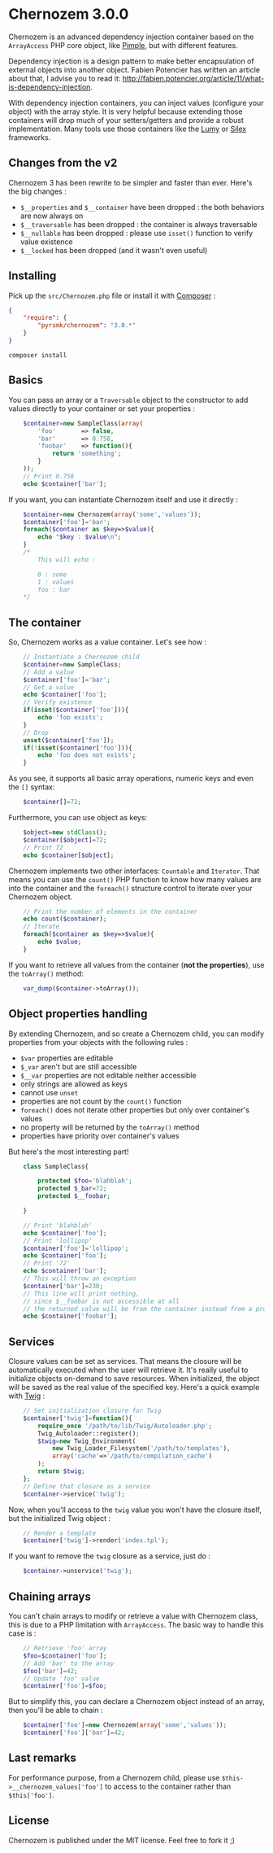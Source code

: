 Chernozem 3.0.0
===============

Chernozem is an advanced dependency injection container based on the `ArrayAccess` PHP core object, like [Pimple](http://pimple.sensiolabs.org/), but with different features.

Dependency injection is a design pattern to make better encapsulation of external objects into another object. Fabien Potencier has written an article about that, I advise you to read it: http://fabien.potencier.org/article/11/what-is-dependency-injection.

With dependency injection containers, you can inject values (configure your object) with the array style. It is very helpful because extending those containers will drop much of your setters/getters and provide a robust implementation. Many tools use those containers like the [Lumy](https://github.com/pyrsmk/Lumy) or [Silex](http://silex.sensiolabs.org/) frameworks.

Changes from the v2
-------------------

Chernozem 3 has been rewrite to be simpler and faster than ever. Here's the big changes :

- `$__properties` and `$__container` have been dropped : the both behaviors are now always on
- `$__traversable` has been dropped : the container is always traversable
- `$__nullable` has been dropped : please use `isset()` function to verify value existence
- `$__locked` has been dropped (and it wasn't even useful)

Installing
----------

Pick up the `src/Chernozem.php` file or install it with [Composer](https://getcomposer.org/) :

```json
{
    "require": {
        "pyrsmk/chernozem": "3.0.*"
    }
}
```

```shell
composer install
```

Basics
------

You can pass an array or a `Traversable` object to the constructor to add values directly to your container or set your properties :

```php
    $container=new SampleClass(array(
        'foo'       => false,
        'bar'       => 0.758,
        'foobar'    => function(){
            return 'something';
        }
    ));
    // Print 0.758
    echo $container['bar'];
```

If you want, you can instantiate Chernozem itself and use it directly :

```php
    $container=new Chernozem(array('some','values'));
    $container['foo']='bar';
    foreach($container as $key=>$value){
        echo "$key : $value\n";
    }
    /*
        This will echo :

        0 : some
        1 : values
        foo : bar
    */
```

The container
-------------

So, Chernozem works as a value container. Let's see how :

```php
    // Instantiate a Chernozem child
    $container=new SampleClass;
    // Add a value
    $container['foo']='bar';
    // Get a value
    echo $container['foo'];
    // Verify existence
    if(isset($container['foo'])){
        echo 'foo exists';
    }
    // Drop
    unset($container['foo']);
    if(!isset($container['foo'])){
        echo 'foo does not exists';
    }
```

As you see, it supports all basic array operations, numeric keys and even the `[]` syntax:

```php
    $container[]=72;
```

Furthermore, you can use object as keys:

```php
    $object=new stdClass();
    $container[$object]=72;
    // Print 72
    echo $container[$object];
```

Chernozem implements two other interfaces: `Countable` and `Iterator`. That means you can use the `count()` PHP function to know how many values are into the container and the `foreach()` structure control to iterate over your Chernozem object.

```php
    // Print the number of elements in the container
    echo count($container);
    // Iterate
    foreach($container as $key=>$value){
        echo $value;
    }
```

If you want to retrieve all values from the container (__not the properties__), use the `toArray()` method:

```php
    var_dump($container->toArray());
```

Object properties handling
--------------------------

By extending Chernozem, and so create a Chernozem child, you can modify properties from your objects with the following rules :

- `$var` properties are editable
- `$_var` aren't but are still accessible
- `$__var` properties are not editable neither accessible
- only strings are allowed as keys
- cannot use `unset`
- properties are not count by the `count()` function
- `foreach()` does not iterate other properties but only over container's values
- no property will be returned by the `toArray()` method
- properties have priority over container's values

But here's the most interesting part!

```php
    class SampleClass{

        protected $foo='blahblah';
        protected $_bar=72;
        protected $__foobar;

    }
```

```php
    // Print 'blahblah'
    echo $container['foo'];
    // Print 'lollipop'
    $container['foo']='lollipop';
    echo $container['foo'];
    // Print '72'
    echo $container['bar'];
    // This will throw an exception
    $container['bar']=230;
    // This line will print nothing,
    // since $__foobar is not accessible at all
    // the returned value will be from the container instead from a propery
    echo $container['foobar'];
```

Services
--------

Closure values can be set as services. That means the closure will be automatically executed when the user will retrieve it. It's really useful to initialize objects on-demand to save resources. When initialized, the object will be saved as the real value of the specified key.  Here's a quick example with [Twig](http://twig.sensiolabs.org) :

```php
    // Set initialization closure for Twig
    $container['twig']=function(){
        require_once '/path/to/lib/Twig/Autoloader.php';
        Twig_Autoloader::register();
        $twig=new Twig_Environment(
            new Twig_Loader_Filesystem('/path/to/templates'),
            array('cache'=>'/path/to/compilation_cache')
        );
        return $twig;
    };
    // Define that closure as a service
    $container->service('twig');
```

Now, when you'll access to the `twig` value you won't have the closure itself, but the initialized Twig object :

```php
    // Render a template
    $container['twig']->render('index.tpl');
```

If you want to remove the `twig` closure as a service, just do :

```php
    $container->unservice('twig');
```

Chaining arrays
---------------

You can't chain arrays to modify or retrieve a value with Chernozem class, this is due to a PHP limitation with `ArrayAccess`. The basic way to handle this case is :

```php
    // Retrieve 'foo' array
    $foo=$container['foo'];
    // Add 'bar' to the array
    $foo['bar']=42;
    // Update 'foo' value
    $container['foo']=$foo;
```

But to simplify this, you can declare a Chernozem object instead of an array, then you'll be able to chain :

```php
    $container['foo']=new Chernozem(array('some','values'));
    $container['foo']['bar']=42;
```

Last remarks
------------

For performance purpose, from a Chernozem child, please use `$this->__chernozem_values['foo']` to access to the container rather than `$this['foo']`.

License
-------

Chernozem is published under the MIT license. Feel free to fork it ;)
